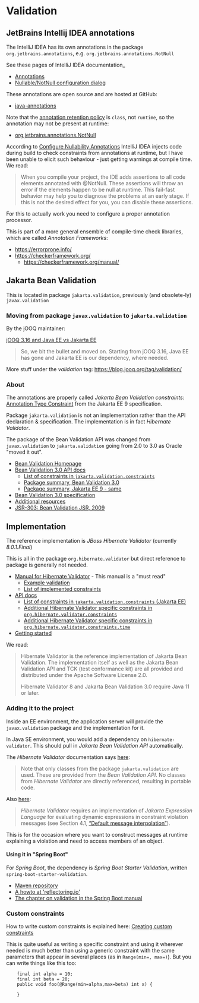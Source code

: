 # Validation

## JetBrains Intellij IDEA annotations

The IntelliJ IDEA has its own annotations in the package `org.jetbrains.annotations`,
e.g. `org.jetbrains.annotations.NotNull` 

See these pages of IntelliJ IDEA documentation_

- [Annotations](https://www.jetbrains.com/help/idea/annotating-source-code.html) 
- [Nullable/NotNull configuration dialog](https://www.jetbrains.com/help/idea/nullable-notnull-configuration.html)

These annotations are open source and are hosted at GitHub:

- [java-annotations](https://github.com/JetBrains/java-annotations)

Note that the [annotation retention policy](https://docs.oracle.com/en/java/javase/17/docs/api/java.base/java/lang/annotation/RetentionPolicy.html) 
is `class`, not `runtime`, so the annotation may not be present at runtime:  

- [org.jetbrains.annotations.NotNull](https://github.com/JetBrains/java-annotations/blob/master/common/src/main/java/org/jetbrains/annotations/NotNull.java)

According to [Configure Nullability Annotations](https://www.jetbrains.com/help/idea/annotating-source-code.html#configure-nullability-annotations)
IntelliJ IDEA injects code during build to check constraints from annotations at 
runtime, but I have been unable to elicit such behaviour - just getting warnings at 
compile time. We read:

> When you compile your project, the IDE adds assertions to all 
> code elements annotated with @NotNull. These assertions will throw
> an error if the elements happen to be null at runtime. This
> fail-fast behavior may help you to diagnose the problems at an early stage.
> If this is not the desired effect for you, you can disable these assertions.

For this to actually work you need to configure a proper annotation processor.

This is part of a more general ensemble of compile-time check libraries, which 
are called _Annotation Frameworks_:

- https://errorprone.info/
- https://checkerframework.org/
   - https://checkerframework.org/manual/


## Jakarta Bean Validation

This is located in package `jakarta.validation`, previously (and obsolete-ly) `javax.validation`

### Moving from package `javax.validation` to `jakarta.validation` 

By the jOOQ maintainer:

[jOOQ 3.16 and Java EE vs Jakarta EE](https://blog.jooq.org/jooq-3-16-and-java-ee-vs-jakarta-ee/)

> So, we bit the bullet and moved on. Starting from jOOQ 3.16, Java EE has gone
> and Jakarta EE is our dependency, where needed.

More stuff under the _validation_ tag: https://blog.jooq.org/tag/validation/

### About

The annotations are properly called _Jakarta Bean Validation constraints_:
[Annotation Type Constraint](https://jakarta.ee/specifications/platform/9/apidocs/jakarta/validation/constraint)
from the Jakarta EE 9 specification.

Package `jakarta.validation`  is not an implementation rather than the API declaration & 
specification. The implementation is in fact _Hibernate Validator_.

The package of the Bean Validation API was changed from `javax.validation`
to `jakarta.validation` going from 2.0 to 3.0 as Oracle "moved it out".

- [Bean Validation Homepage](https://beanvalidation.org/)
- [Bean Validation 3.0 API docs](https://jakarta.ee/specifications/bean-validation/3.0/apidocs/)
   - [List of constraints in `jakarta.validation.constraints`](https://jakarta.ee/specifications/bean-validation/3.0/apidocs/jakarta/validation/constraints/package-summary.html)
   - [Package summary, Bean Validation 3.0](https://jakarta.ee/specifications/bean-validation/3.0/apidocs/jakarta/validation/constraints/package-summary.html)
   - [Package summary, Jakarta EE 9 - same](https://jakarta.ee/specifications/platform/9/apidocs/jakarta/validation/constraints/package-summary.html)
- [Bean Validation 3.0 specification](https://jakarta.ee/specifications/bean-validation/3.0/jakarta-bean-validation-spec-3.0.html) 
- [Additional resources](https://beanvalidation.org/resources/)
- [JSR-303: Bean Validation JSR, 2009](https://beanvalidation.org/1.0/spec/)

## Implementation

The reference implementation is _JBoss Hibernate Validator_ (currently _8.0.1.Final_)

This is all in the package `org.hibernate.validator` but direct reference to
package is generally not needed. 

- [Manual for Hibernate Validator](https://docs.jboss.org/hibernate/stable/validator/reference/en-US/html_single/) - This manual is a "must read"
   - [Example validation](https://docs.jboss.org/hibernate/stable/validator/reference/en-US/html_single/#_validating_constraints)
   - [List of implemented constraints](https://docs.jboss.org/hibernate/stable/validator/reference/en-US/html_single/#section-builtin-constraints)
- [API docs](https://docs.jboss.org/hibernate/stable/validator/api/)
   - [List of constraints in `jakarta.validation.constraints` (Jakarta EE)](https://jakarta.ee/specifications/bean-validation/3.0/apidocs/jakarta/validation/constraints/package-summary.html) 
   - [Additional Hibernate Validator specific constraints in `org.hibernate.validator.constraints`](https://docs.jboss.org/hibernate/stable/validator/api/org/hibernate/validator/constraints/package-summary.html)
   - [Additional Hibernate Validator specific constraints in `org.hibernate.validator.constraints.time`](https://docs.jboss.org/hibernate/stable/validator/api/org/hibernate/validator/constraints/time/package-summary.html)
- [Getting started](https://hibernate.org/validator/documentation/getting-started/)
    
We read:

> Hibernate Validator is the reference implementation of Jakarta Bean Validation.
> The implementation itself as well as the Jakarta Bean Validation API and TCK
> (test conformance kit) are all provided and distributed under the Apache Software
> License 2.0.
> 
> Hibernate Validator 8 and Jakarta Bean Validation 3.0 require Java 11 or later.

### Adding it to the project

Inside an EE environment, the application server will provide the `javax.validation` package
and the implementation for it.

In Java SE environment, you would add a dependency on `hibernate-validator`. This should
pull in _Jakarta Bean Validation API_ automatically.

The _Hibernate Validator_ documentation says 
[here](https://docs.jboss.org/hibernate/stable/validator/reference/en-US/html_single/#_validating_constraints):

> Note that only classes from the package `jakarta.validation` are used. These are provided
> from the _Bean Validation API_. No classes from _Hibernate Validator_ are directly referenced, 
> resulting in portable code.

Also [here](https://docs.jboss.org/hibernate/stable/validator/reference/en-US/html_single/#validator-gettingstarted-uel):

> _Hibernate Validator_ requires an implementation of _Jakarta Expression Language_ for evaluating
> dynamic expressions in constraint violation messages 
> (see Section 4.1, [“Default message interpolation”](https://docs.jboss.org/hibernate/stable/validator/reference/en-US/html_single/#section-message-interpolation)).

This is for the occasion where you want to construct messages at runtime explaining a violation
and need to access members of an object.

#### Using it in "Spring Boot" 

For _Spring Boot_, the dependency is _Spring Boot Starter Validation_, written `spring-boot-starter-validation`.

- [Maven repository](https://mvnrepository.com/artifact/org.springframework.boot/spring-boot-starter-validation)
- [A howto at 'reflectoring.io'](https://reflectoring.io/bean-validation-with-spring-boot/)
- [The chapter on validation in the Spring Boot manual](https://docs.spring.io/spring-boot/docs/current/reference/htmlsingle/#io.validation)

### Custom constraints

How to write custom constraints is explained here:
[Creating custom constraints](https://docs.jboss.org/hibernate/stable/validator/reference/en-US/html_single/#validator-customconstraints)

This is quite useful as writing a specific constraint and using it wherever needed
is much better than using a generic constraint with the same parameters that appear
in several places (as in `Range(min=, max=)`). But you can write things like this too:

~~~
    final int alpha = 10;
    final int beta = 20;
    public void foo(@Range(min=alpha,max=beta) int x) {
        
    }
~~~
